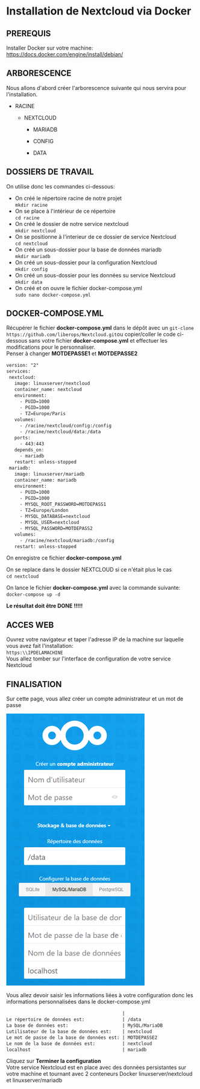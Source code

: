 # Installation de Nextcloud via Docker  



## PREREQUIS

Installer Docker sur votre machine: 
https://docs.docker.com/engine/install/debian/


## ARBORESCENCE
Nous allons d'abord créer l'arborescence suivante qui nous servira pour 
l'installation.    

* RACINE 

    * NEXTCLOUD 
    
        * MARIADB 
    
        * CONFIG 
    
        * DATA 
    



## DOSSIERS DE TRAVAIL
On utilise donc les commandes ci-dessous:
* On créé le répertoire racine de notre projet  
`mkdir racine`
* On se place à l'intérieur de ce répertoire  
`cd racine`
* On créé le dossier de notre service nextcloud  
`mkdir nextcloud`
* On se positionne à l'interieur de ce dossier de service Nextcloud  
`cd nextcloud`
* On créé un sous-dossier pour la base de données mariadb  
`mkdir mariadb`
* On créé un sous-dossier pour la configuration Nextcloud  
`mkdir config`
* On créé un sous-dossier pour les données su service Nextcloud  
`mkdir data`
* On créé et on ouvre le fichier docker-compose.yml  
`sudo nano docker-compose.yml`


## DOCKER-COMPOSE.YML
Récupérer le fichier **docker-compose.yml** dans le dépôt avec un `git-clone https://github.com/liberops/Nextcloud.git`ou copier/coller le code ci-dessous sans votre fichier **docker-compose.yml** et effectuer les modifications pour le personnaliser.  
Penser à changer **MOTDEPASSE1** et **MOTDEPASSE2**  


 ```
version: "2"
services:
  nextcloud:
    image: linuxserver/nextcloud
    container_name: nextcloud
    environment:
      - PUID=1000
      - PGID=1000
      - TZ=Europe/Paris
    volumes:
      - /racine/nextcloud/config:/config
      - /racine/nextcloud/data:/data
    ports:
      - 443:443
    depends_on:
      - mariadb
    restart: unless-stopped
  mariadb:
    image: linuxserver/mariadb
    container_name: mariadb
    environment:
      - PUID=1000
      - PGID=1000
      - MYSQL_ROOT_PASSWORD=MOTDEPASS1
      - TZ=Europe/London
      - MYSQL_DATABASE=nextcloud
      - MYSQL_USER=nextcloud
      - MYSQL_PASSWORD=MOTDEPASS2
    volumes:
      - /racine/nextcloud/mariadb:/config
    restart: unless-stopped
```


    
On enregistre ce fichier **docker-compose.yml**  

On se replace dans le dossier NEXTCLOUD si ce n'était plus le cas  
`cd nextcloud`  

On lance le fichier **docker-compose.yml** avec la commande suivante:  
`docker-compose up -d`  

**Le résultat doit être DONE !!!!!**




## ACCES WEB
Ouvrez votre navigateur et taper l'adresse IP de la machine sur laquelle 
vous avez fait l'installation:  
`https:\\IPDELAMACHINE`   
Vous allez tomber sur l'interface de configuration de votre service 
Nextcloud



## FINALISATION
Sur cette page, vous allez créer un compte administrateur et un mot de 
passe

![Screenshot-Nextcloud](images/screenshot-nextcloud.png)

Vous allez devoir saisir les informations liées à votre configuration 
donc les informations personnalisées dans le docker-compose.yml 


                                               | 
    Le répertoire de données est:              | /data
    La base de données est:                    | MySQL/MariaDB
    Lutilisateur de la base de données est:    | nextcloud
    Le mot de passe de la base de données est: | MOTDEPASSE2
    Le nom de la base de données est:          | nextcloud
    localhost                                  | mariadb


Cliquez sur **Terminer la configuration**  
Votre service Nextcloud est en place avec des données persistantes sur votre machine et tournant avec 2 
conteneurs Docker linuxserver/nextcloud et linuxserver/mariadb
